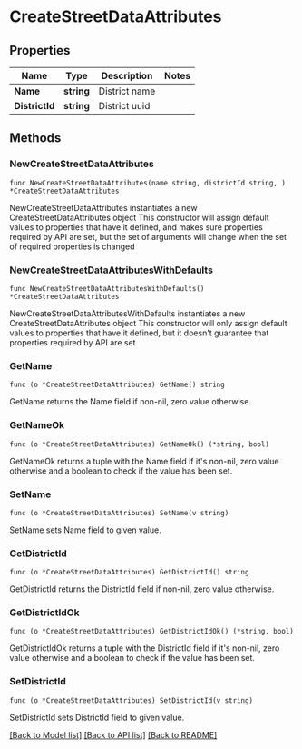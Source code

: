 # CreateStreetDataAttributes

## Properties

Name | Type | Description | Notes
------------ | ------------- | ------------- | -------------
**Name** | **string** | District name | 
**DistrictId** | **string** | District uuid | 

## Methods

### NewCreateStreetDataAttributes

`func NewCreateStreetDataAttributes(name string, districtId string, ) *CreateStreetDataAttributes`

NewCreateStreetDataAttributes instantiates a new CreateStreetDataAttributes object
This constructor will assign default values to properties that have it defined,
and makes sure properties required by API are set, but the set of arguments
will change when the set of required properties is changed

### NewCreateStreetDataAttributesWithDefaults

`func NewCreateStreetDataAttributesWithDefaults() *CreateStreetDataAttributes`

NewCreateStreetDataAttributesWithDefaults instantiates a new CreateStreetDataAttributes object
This constructor will only assign default values to properties that have it defined,
but it doesn't guarantee that properties required by API are set

### GetName

`func (o *CreateStreetDataAttributes) GetName() string`

GetName returns the Name field if non-nil, zero value otherwise.

### GetNameOk

`func (o *CreateStreetDataAttributes) GetNameOk() (*string, bool)`

GetNameOk returns a tuple with the Name field if it's non-nil, zero value otherwise
and a boolean to check if the value has been set.

### SetName

`func (o *CreateStreetDataAttributes) SetName(v string)`

SetName sets Name field to given value.


### GetDistrictId

`func (o *CreateStreetDataAttributes) GetDistrictId() string`

GetDistrictId returns the DistrictId field if non-nil, zero value otherwise.

### GetDistrictIdOk

`func (o *CreateStreetDataAttributes) GetDistrictIdOk() (*string, bool)`

GetDistrictIdOk returns a tuple with the DistrictId field if it's non-nil, zero value otherwise
and a boolean to check if the value has been set.

### SetDistrictId

`func (o *CreateStreetDataAttributes) SetDistrictId(v string)`

SetDistrictId sets DistrictId field to given value.



[[Back to Model list]](../README.md#documentation-for-models) [[Back to API list]](../README.md#documentation-for-api-endpoints) [[Back to README]](../README.md)


